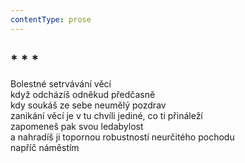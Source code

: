```yaml
---
contentType: prose
---
```


## \* \* \*

Bolestné setrvávání věcí  
když odcházíš odněkud předčasně  
kdy soukáš ze sebe neumělý pozdrav  
zanikání věcí je v tu chvíli jediné, co ti přináleží  
zapomeneš pak svou ledabylost  
a nahradíš ji topornou robustností neurčitého pochodu  
napříč náměstím
